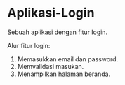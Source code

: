 # Aplikasi-Login
Sebuah aplikasi dengan fitur login.

Alur fitur login:
1. Memasukkan email dan password.
2. Memvalidasi masukan.
3. Menampilkan halaman beranda.
